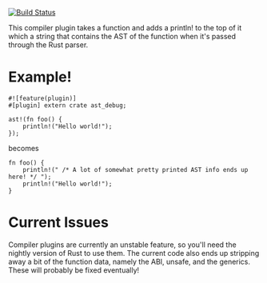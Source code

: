 [![Build Status](https://travis-ci.org/cactorium/rust-ast-debug.svg?branch=master)](https://travis-ci.org/cactorium/rust-ast-debug)

This compiler plugin takes a function and adds a println! to the top of it
which a string that contains the AST of the function when it's passed through
the Rust parser.

# Example!

```
#![feature(plugin)]
#[plugin] extern crate ast_debug;

ast!(fn foo() {
	println!("Hello world!");
});

```

becomes

```
fn foo() {
	println!(" /* A lot of somewhat pretty printed AST info ends up here! */ ");
	println!("Hello world!");
}
```

# Current Issues
Compiler plugins are currently an unstable feature, so you'll need the nightly
version of Rust to use them. The current code also ends up stripping away a
bit of the function data, namely the ABI, unsafe, and the generics. These will
probably be fixed eventually!

